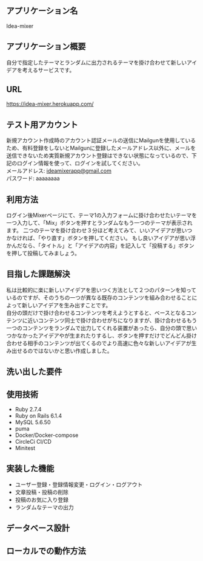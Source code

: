 ## アプリケーション名
Idea-mixer

## アプリケーション概要
自分で指定したテーマとランダムに出力されるテーマを掛け合わせて新しいアイデアを考えるサービスです。

## URL
https://idea-mixer.herokuapp.com/

## テスト用アカウント
新規アカウント作成時のアカウント認証メールの送信にMailgunを使用しているため、有料登録をしないとMailgunに登録したメールアドレス以外に、メールを送信できないため実質新規アカウント登録はできない状態になっているので、下記のログイン情報を使って、ログインを試してください。  
メールアドレス: ideamixerapp@gmail.com  
パスワード: aaaaaaaa

## 利用方法
ログイン後Mixerページにて、テーマ1の入力フォームに掛け合わせたいテーマを一つ入力して、「Mix」ボタンを押すとランダムなもう一つのテーマが表示されます。 二つのテーマを掛け合わせ３分ほど考えてみて、いいアイデアが思いつかなければ、「やり直す」ボタンを押してください。 もし良いアイデアが思い浮かんだなら、「タイトル」と「アイデアの内容」を記入して「投稿する」ボタンを押して投稿してみましょう。

## 目指した課題解決
私は比較的に楽に新しいアイデアを思いつく方法として２つのパターンを知っているのですが、そのうちの一つが異なる既存のコンテンツを組み合わせることによって新しいアイデアを生み出すことです。  
自分の頭だけで掛け合わせるコンテンツを考えようとすると、ベースとなるコンテンツに近いコンテンツ同士で掛け合わせがちになりますが、掛け合わせるもう一つのコンテンツをランダムで出力してくれる装置があったら、自分の頭で思いつかなかったアイデアやが生まれたりするし、ボタンを押すだけでどんどん掛け合わせる相手のコンテンツが出てくるのでより高速に色々な新しいアイデアが生み出せるのではないかと思い作成しました。

## 洗い出した要件

## 使用技術
- Ruby 2.7.4
- Ruby on Rails 6.1.4
- MySQL 5.6.50
- puma
- Docker/Docker-compose
- CircleCi CI/CD
- Minitest

## 実装した機能
- ユーザー登録・登録情報変更・ログイン・ログアウト
- 文章投稿・投稿の削除
- 投稿のお気に入り登録
- ランダムなテーマの出力

## データベース設計

## ローカルでの動作方法
